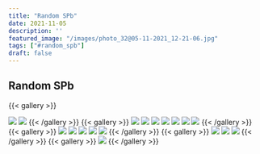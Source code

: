 ```yaml
---
title: "Random SPb"
date: 2021-11-05
description: ''
featured_image: "/images/photo_32@05-11-2021_12-21-06.jpg"
tags: ["#random_spb"]
draft: false
---
```


## Random SPb

{{< gallery >}}

<img src="/images/photo_32@05-11-2021_12-21-06.jpg" class="grid-w50 md:grid-w33 xl:grid-w25" />
<img src="/images/photo_33@05-11-2021_12-21-06.jpg" class="grid-w50 md:grid-w33 xl:grid-w25" />
{{< /gallery >}}
{{< gallery >}}

<img src="/images/photo_82@05-11-2021_14-20-40.jpg)" class="grid-w50 md:grid-w33 xl:grid-w25" />
<img src="/images/photo_83@05-11-2021_14-20-40.jpg)" class="grid-w50 md:grid-w33 xl:grid-w25" />
<img src="/images/photo_84@05-11-2021_14-20-40.jpg)" class="grid-w50 md:grid-w33 xl:grid-w25" />
<img src="/images/photo_85@05-11-2021_14-20-40.jpg)" class="grid-w50 md:grid-w33 xl:grid-w25" />
<img src="/images/photo_86@05-11-2021_14-20-40.jpg)" class="grid-w50 md:grid-w33 xl:grid-w25" />
<img src="/images/photo_87@05-11-2021_14-20-40.jpg)" class="grid-w50 md:grid-w33 xl:grid-w25" />
<img src="/images/photo_88@05-11-2021_14-20-40.jpg)" class="grid-w50 md:grid-w33 xl:grid-w25" />
{{< /gallery >}}
{{< gallery >}}

<img src="/images/photo_95@05-11-2021_18-10-57.jpg" class="grid-w50 md:grid-w33 xl:grid-w25" />
<img src="/images/photo_96@05-11-2021_18-10-57.jpg" class="grid-w50 md:grid-w33 xl:grid-w25" />
<img src="/images/photo_97@05-11-2021_18-10-57.jpg" class="grid-w50 md:grid-w33 xl:grid-w25" />
<img src="/images/photo_98@05-11-2021_18-10-57.jpg" class="grid-w50 md:grid-w33 xl:grid-w25" />
<img src="/images/photo_99@05-11-2021_18-10-57.jpg" class="grid-w50 md:grid-w33 xl:grid-w25" />
{{< /gallery >}}
{{< gallery >}}

<img src="/images/photo_100@05-11-2021_18-10-57.jpg" class="grid-w50 md:grid-w33 xl:grid-w25" />
<img src="/images/photo_101@05-11-2021_18-10-57.jpg" class="grid-w50 md:grid-w33 xl:grid-w25" />
<img src="/images/photo_102@05-11-2021_18-10-57.jpg" class="grid-w50 md:grid-w33 xl:grid-w25" />
{{< /gallery >}}
{{< gallery >}}

<img src="/images/photo_111@05-11-2021_18-16-48.jpg" class="grid-w50 md:grid-w33 xl:grid-w25" />
{{< /gallery >}}
